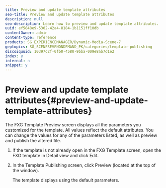 ```yaml
---
title: Preview and update template attributes
seo-title: Preview and update template attributes
description: null
seo-description: Learn how to preview and update template attributes.
uuid: ef5848e9-5302-42a4-8184-1b1151ff10db
contentOwner: admin
content-type: reference
products: SG_EXPERIENCEMANAGER/Dynamic-Media-Scene-7
geptopics: SG_SCENESEVENONDEMAND_PK/categories/template-publishing
discoiquuid: 10397c2f-0fb0-4580-9bba-009e8ab7d1e2
index: y
internal: n
snippet: y
---
```


# Preview and update template attributes{#preview-and-update-template-attributes}

The FXG Template Preview screen displays all the parameters you customized for the template. All values reflect the default attributes. You can change the values for any of the parameters listed, as well as preview and publish the altered file.

1. If the template is not already open in the FXG Template screen, open the FXG template in Detail view and click Edit.
1. In the Template Publishing screen, click Preview (located at the top of the window).

   The template displays using the default parameters.

   <!-- 

Comment Type: remark
Last Modified By: unknown unknown 
Last Modified Date: 

<p>Select LRCo\FXG\Welcome_Summit_10 (FXG file) and click the Preview button.</p>

 -->

   ![]()

   >[!NOTE]
   >
   >Click the Up or Down Arrow buttons to go to different pages of a multi-page template.

1. To change the value for a parameter, type a new value in the Value box or select a new value from the menu. To swap out a graphic, enter the URL for the new graphic.

   The file preview dynamically updates to show the new values.

   <!-- 

Comment Type: remark
Last Modified By: unknown unknown 
Last Modified Date: 

<p>Select LRCo\FXG\Welcome_Summit_10 (FXG file) and click the Preview button. Change the Parameter values as shown.</p>

 -->

   ![]()

1. To view the template using a different preset size, choose the size from the Presets menu. 
1. To create a file for previewing, choose PDF or SWF from the Format menu, and then click Apply Format.
1. To copy the URL for the template, click Copy URL.
1. To return to the Template Publishing screen and save your changes, click Edit, or close the FXG Template Preview screen.

>[!NOTE]
>
>The URL is available for you to copy, but is not active until the template has been published. The URL automatically includes the selected variable data and preset setting.


